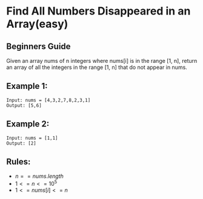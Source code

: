 # Find All Numbers Disappeared in an Array(easy)

## Beginners Guide

Given an array nums of n integers where nums[i] is in the range [1, n], return an array of all the integers in the range [1, n] that do not appear in nums.

Example 1:
---
```go=
Input: nums = [4,3,2,7,8,2,3,1]
Output: [5,6]
```

Example 2:
---
```go=
Input: nums = [1,1]
Output: [2]
```

Rules:
---
* $n == nums.length$
* $1 <= n <= 10^5$
* $1 <= nums[i] <= n$